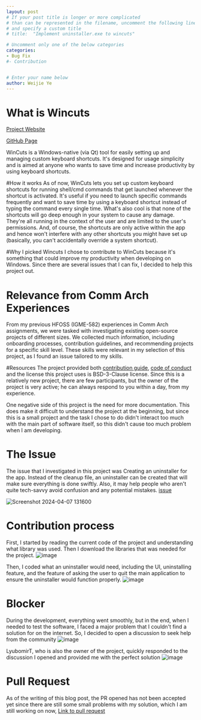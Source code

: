 ```yaml
---
layout: post
# If your post title is longer or more complicated
# than can be represented in the filename, uncomment the following line
# and specify a custom title
# title:  "Implement uninstaller.exe to wincuts"

# Uncomment only one of the below categories
categories: 
- Bug Fix
#- Contribution


# Enter your name below
author: Weijie Ye
---
```

# What is Wincuts

[Project Website](https://lyubomirt.github.io/wincuts/pages/download.html)

[GitHub Page](https://github.com/LyubomirT/wincuts)

WinCuts is a Windows-native (via Qt) tool for easily setting up and managing custom keyboard shortcuts. It's designed for usage simplicity and is aimed at anyone who wants to save time and increase productivity by using keyboard shortcuts.

#How it works
As of now, WinCuts lets you set up custom keyboard shortcuts for running shell/cmd commands that get launched whenever the shortcut is activated. It's useful if you need to launch specific commands frequently and want to save time by using a keyboard shortcut instead of typing the command every single time.
What's also cool is that none of the shortcuts will go deep enough in your system to cause any damage. They're all running in the context of the user and are limited to the user's permissions. And, of course, the shortcuts are only active within the app and hence won't interfere with any other shortcuts you might have set up (basically, you can't accidentally override a system shortcut).

#Why I picked Wincuts
I chose to contribute to WinCuts because it's something that could improve my productivity when developing on Windows. Since there are several issues that I can fix, I decided to help this project out.

# Relevance from Comm Arch Experiences
From my previous HFOSS (IGME-582) experiences in Comm Arch assignments, we were tasked with investigating existing open-source projects of different sizes. We collected much information, including onboarding processes, contribution guidelines, and recommending projects for a specific skill level. These skills were relevant in my selection of this project, as I found an issue tailored to my skills. 

#Resources
The project provided both [contribution guide](https://github.com/LyubomirT/wincuts/blob/main/CONTRIBUTING.md), [code of conduct](https://github.com/LyubomirT/wincuts/blob/main/CODE_OF_CONDUCT.md) and the license this project uses is BSD-3-Clause license.
Since this is a relatively new project, there are few participants, but the owner of the project is very active; he can always respond to you within a day, from my experience.

One negative side of this project is the need for more documentation. This does make it difficult to understand the project at the beginning, but since this is a small project and the task I chose to do didn't interact too much with the main part of software itself, so this didn't cause too much problem when I am developing.

# The Issue
The issue that I investigated in this project was Creating an uninstaller for the app. Instead of the cleanup file, an uninstaller can be created that will make sure everything is done swiftly. Also, it may help people who aren't quite tech-savvy avoid confusion and any potential mistakes.
[issue](https://github.com/LyubomirT/wincuts/issues/2)

![Screenshot 2024-04-07 131600](https://github.com/wy8933/hfoss2024-blogs/assets/112401719/c48b0db1-2885-4440-9b6c-709a1237023e)

# Contribution process
First, I started by reading the current code of the project and understanding what library was used. Then I download the libraries that was needed for the project.
![image](https://github.com/wy8933/hfoss2024-blogs/assets/112401719/b5559da3-e13e-4888-aa18-3e7a4ec5c708)

Then, I coded what an uninstaller would need, including the UI, uninstalling feature, and the feature of asking the user to quit the main application to ensure the uninstaller would function properly.
![image](https://github.com/wy8933/hfoss2024-blogs/assets/112401719/67540ed8-3630-4ff9-9ae0-1167a6e1287e)

# Blocker
During the development, everything went smoothly, but in the end, when I needed to test the software, I faced a major problem that I couldn't find a solution for on the internet. So, I decided to open a discussion to seek help from the community
![image](https://github.com/wy8933/hfoss2024-blogs/assets/112401719/f8453f62-0a85-4f25-80b8-f67feddcf769)

LyubomirT, who is also the owner of the project, quickly responded to the discussion I opened and provided me with the perfect solution
![image](https://github.com/wy8933/hfoss2024-blogs/assets/112401719/7b2e4ae9-3e19-4976-b0ee-5ec497762ee7)

# Pull Request
As of the writing of this blog post, the PR opened has not been accepted yet since there are still some small problems with my solution, which I am still working on now, 
[Link to pull request](https://github.com/LyubomirT/wincuts/pull/10)
